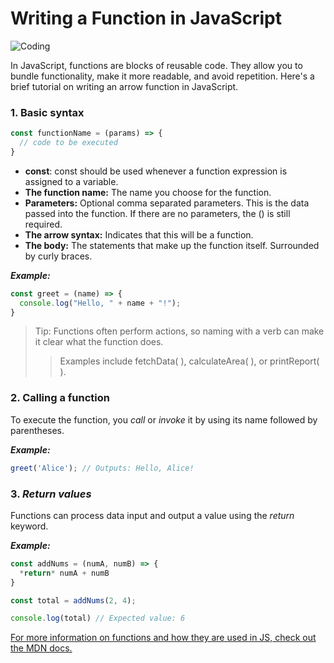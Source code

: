 #   Writing a Function in JavaScript

![Coding](https://images.unsplash.com/photo-1504639725590-34d0984388bd?q=80&w=1974&auto=format&fit=crop&ixlib=rb-4.0.3&ixid=M3wxMjA3fDB8MHxwaG90by1wYWdlfHx8fGVufDB8fHx8fA%3D%3D)

In JavaScript, functions are blocks of reusable code. They allow you to bundle functionality, make it more readable, and avoid repetition. Here's a brief tutorial on writing an arrow function in JavaScript.

### 1. Basic syntax
```javascript
const functionName = (params) => {
  // code to be executed
}
```
* **const**: const should be used whenever a function expression is assigned to a variable.
* **The function name:** The name you choose for the function.
* **Parameters:** Optional comma separated parameters. This is the data passed into the function. If there are no parameters, the () is still required.
* **The arrow syntax:** Indicates that this will be a function.
* **The body:** The statements that make up the function itself. Surrounded by curly braces.

***Example:***
```javascript
const greet = (name) => {
  console.log("Hello, " + name + "!");
}
```
>Tip: Functions often perform actions, so naming with a verb can make it clear what the function does. 
>>Examples include fetchData( ), calculateArea( ), or printReport( ). 

### 2. Calling a function

To execute the function, you *call* or *invoke* it by using its name followed by parentheses.

***Example:***
```javascript
greet('Alice'); // Outputs: Hello, Alice!
```
### 3. *Return values*

Functions can process data input and output a value using the *return* keyword.

***Example:*** 
```js
const addNums = (numA, numB) => {
  *return* numA + numB
}

const total = addNums(2, 4);

console.log(total) // Expected value: 6
```
[For more information on functions and how they are used in JS, check out the MDN docs.](https://developer.mozilla.org/en-US/docs/Web/JavaScript/Guide/Functions)


